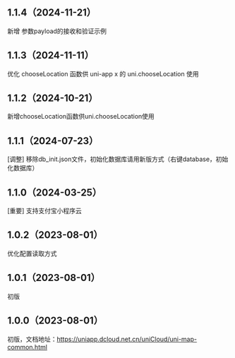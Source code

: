 ## 1.1.4（2024-11-21）
新增 参数payload的接收和验证示例
## 1.1.3（2024-11-11）
优化 chooseLocation 函数供 uni-app x 的 uni.chooseLocation 使用
## 1.1.2（2024-10-21）
新增chooseLocation函数供uni.chooseLocation使用
## 1.1.1（2024-07-23）
[调整] 移除db_init.json文件，初始化数据库请用新版方式（右键database，初始化数据库）
## 1.1.0（2024-03-25）
[重要] 支持支付宝小程序云
## 1.0.2（2023-08-01）
优化配置读取方式
## 1.0.1（2023-08-01）
初版
## 1.0.0（2023-08-01）
初版，文档地址：https://uniapp.dcloud.net.cn/uniCloud/uni-map-common.html
